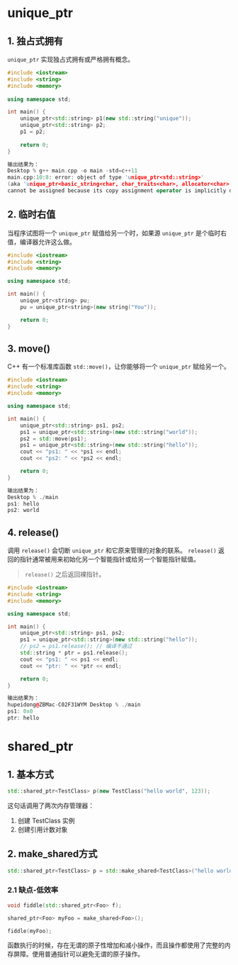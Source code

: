 # unique_ptr

## 1. 独占式拥有

`unique_ptr` 实现独占式拥有或严格拥有概念。

```c++
#include <iostream>
#include <string>
#include <memory>
    
using namespace std;

int main() {
    unique_ptr<std::string> p1(new std::string("unique"));
    unique_ptr<std::string> p2;
    p1 = p2;
    
    return 0;
}

输出结果为：
Desktop % g++ main.cpp -o main -std=c++11
main.cpp:10:8: error: object of type 'unique_ptr<std::string>' 
(aka 'unique_ptr<basic_string<char, char_traits<char>, allocator<char> > >') 
cannot be assigned because its copy assignment operator is implicitly deleted
```

## 2. 临时右值

当程序试图将一个 `unique_ptr` 赋值给另一个时，如果源 `unique_ptr` 是个临时右值，编译器允许这么做。

```c++
#include <iostream>
#include <string>
#include <memory>

using namespace std;

int main() {
    unique_ptr<string> pu;
    pu = unique_ptr<string>(new string("You"));

    return 0;
}
```

## 3. move()

C++ 有一个标准库函数 `std::move()`，让你能够将一个 `unique_ptr` 赋给另一个。

```c++
#include <iostream>
#include <string>
#include <memory>

using namespace std;

int main() {
    unique_ptr<std::string> ps1, ps2;
    ps1 = unique_ptr<std::string>(new std::string("world"));
    ps2 = std::move(ps1);
    ps1 = unique_ptr<std::string>(new std::string("hello"));
    cout << "ps1: " << *ps1 << endl;
    cout << "ps2: " << *ps2 << endl;

    return 0;
}

输出结果为：
Desktop % ./main              
ps1: hello
ps2: world
```

## 4. release()

调用 `release()` 会切断 `unique_ptr` 和它原来管理的对象的联系。
`release()` 返回的指针通常被用来初始化另一个智能指针或给另一个智能指针赋值。

> `release()` 之后返回裸指针。

```c++
#include <iostream>
#include <string>
#include <memory>

using namespace std;

int main() {
    unique_ptr<std::string> ps1, ps2;
    ps1 = unique_ptr<std::string>(new std::string("hello"));
    // ps2 = ps1.release(); // 编译不通过
    std::string * ptr = ps1.release();
    cout << "ps1: " << ps1 << endl;
    cout << "ptr: " << *ptr << endl;

    return 0;
}

输出结果为：
hupeidong@ZBMac-C02F31WYM Desktop % ./main              
ps1: 0x0
ptr: hello
```

# shared_ptr

## 1. 基本方式

```c++
std::shared_ptr<TestClass> p(new TestClass("hello world", 123));
```

这句话调用了两次内存管理器：
1. 创建 TestClass 实例
2. 创建引用计数对象

## 2. make_shared方式

```c++
std::shared_ptr<TestClass> p = std::make_shared<TestClass>("hello world", 123);
```

### 2.1 缺点-低效率

```c++
void fiddle(std::shared_ptr<Foo> f);

shared_ptr<Foo> myFoo = make_shared<Foo>();

fiddle(myFoo);
```

函数执行的时候，存在无谓的原子性增加和减小操作，而且操作都使用了完整的内存屏障。使用普通指针可以避免无谓的原子操作。
